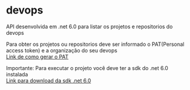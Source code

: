 # devops
API desenvolvida em .net 6.0 para listar os projetos e repositorios do devops


Para obter os projetos ou repositorios deve ser informado o PAT(Personal access token) e a organização do seu devops<br/>
[Link de como gerar o PAT](https://docs.microsoft.com/en-us/azure/devops/organizations/accounts/use-personal-access-tokens-to-authenticate?view=azure-devops&tabs=Windows)

Importante: Para executar o projeto você deve ter a sdk do .net 6.0 instalada<br/>
[Link para download da sdk .net 6.0](https://dotnet.microsoft.com/en-us/download/dotnet/6.0)
